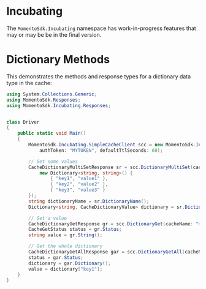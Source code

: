 # Incubating

The `MomentoSdk.Incubating` namespace has work-in-progress features that may or may be be in the final version.

# Dictionary Methods

This demonstrates the methods and response types for a dictionary data type in the cache:

```csharp
using System.Collections.Generic;
using MomentoSdk.Responses;
using MomentoSdk.Incubating.Responses;


class Driver
{
    public static void Main()
    {
        MomentoSdk.Incubating.SimpleCacheClient scc = new MomentoSdk.Incubating.SimpleCacheClient(
            authToken: "MYTOKEN", defaultTtlSeconds: 60);

        // Set some values
        CacheDictionaryMultiSetResponse sr = scc.DictionaryMultiSet(cacheName: "my-cache", dictionaryName: "my-dictionary",
            new Dictionary<string, string>() {
                { "key1", "value1" },
                { "key2", "value2" },
                { "key3", "value3" }
        });
        string dictionaryName = sr.DictionaryName();
        Dictionary<string, CacheDictionaryValue> dictionary = sr.Dictionary();

        // Get a value
        CacheDictionaryGetResponse gr = scc.DictionaryGet(cacheName: "my-cache", dictionaryName: "my-dictionary", key: "key1");
        CacheGetStatus status = gr.Status;
        string value = gr.String();

        // Get the whole dictionary
        CacheDictionaryGetAllResponse gar = scc.DictionaryGetAll(cacheName: "my-cache", dictionaryName: "my-dictionary");
        status = gar.Status;
        dictionary = gar.Dictionary();
        value = dictionary["key1"];
    }
}
```
